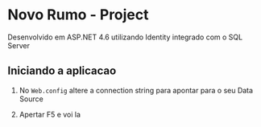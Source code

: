 # Novo Rumo - Project

Desenvolvido em ASP.NET 4.6 utilizando Identity integrado com o SQL Server

## Iniciando a aplicacao

1. No `Web.config` altere a connection string para apontar para o seu Data Source

2. Apertar F5 e voi la
